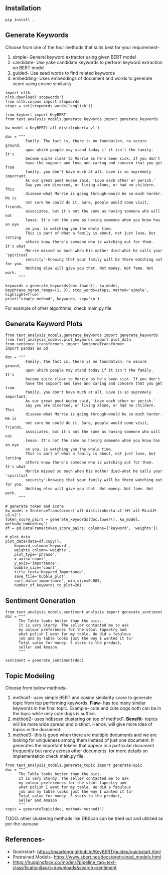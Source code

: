 ## Installation
```
pip install .
```

## Generate Keywords
Choose from one of the four methods that suits best for your requirement- 
1. simple- General keyword extractor using given BERT model
2. candidate- Use yake candidate keywords to perform keyword extraction on BERT model
3. guided- Use seed words to find related keywords
4. embedding- Uses embeddings of document and words to generate score using cosine similarity
```
import nltk
nltk.download('stopwords')
from nltk.corpus import stopwords
stops = set(stopwords.words('english'))

from keybert import KeyBERT
from text_analysis_models.generate_keywords import generate_keywords

kw_model = KeyBERT('all-distilroberta-v1')

doc = """
         Family. The fact is, there is no foundation, no secure ground, 
         upon which people may stand today if it isn't the family. It's 
         become quite clear to Morrie as he's been sick. If you don't 
         have the support and love and caring and concern that you get from
         family, you don't have much at all. Love is so supremely important. 
         As our great poet Auden said, 'Love each other or perish.'
         Say you are divorced, or living alone, or had no childern. This
         disease-what Morrie is going through-would be so much harder. He is
         not sure he could do it. Sure, people would come visit, friends, 
         associates, but it's not the same as having someone who will not 
         leave. It's not the same as having someone whom you know has an eye
         on you, is watching you the whole time.
         This is part of what a family is about, not just love, but letting 
         others know there's someone who is watching out for them. It's what 
         Morrie missed so much when his mother died-what he calls your 'spiritual
         security'-knowing that your family will be there watching out for you. 
         Nothing else will give you that. Not money. Not fame. Not work.
      """

keywords = generate_keywords(doc.lower(), kw_model, keyphrase_ngram_range=(1, 3), stop_words=stops, method='simple', highlight=True) 
print("simple method", keywords, sep='\n')

```
For example of other algorithms, check main.py file

## Generate Keyword Plots
```
from text_analysis_models.generate_keywords import generate_keywords
from text_analysis_models.plot_keywords import plot_data
from sentence_transformers import SentenceTransformer
import pandas as pd

doc = """
         Family. The fact is, there is no foundation, no secure ground, 
         upon which people may stand today if it isn't the family. It's 
         become quite clear to Morrie as he's been sick. If you don't 
         have the support and love and caring and concern that you get from
         family, you don't have much at all. Love is so supremely important. 
         As our great poet Auden said, 'Love each other or perish.'
         Say you are divorced, or living alone, or had no childern. This
         disease-what Morrie is going through-would be so much harder. He is
         not sure he could do it. Sure, people would come visit, friends, 
         associates, but it's not the same as having someone who will not 
         leave. It's not the same as having someone whom you know has an eye
         on you, is watching you the whole time.
         This is part of what a family is about, not just love, but letting 
         others know there's someone who is watching out for them. It's what 
         Morrie missed so much when his mother died-what he calls your 'spiritual
         security'-knowing that your family will be there watching out for you. 
         Nothing else will give you that. Not money. Not fame. Not work.
      """

# generate token and score
kw_model = SentenceTransformer('all-distilroberta-v1')#('all-MiniLM-L6-v2')
token_score_pairs = generate_keywords(doc.lower(), kw_model, method='embedding')
df = pd.DataFrame(token_score_pairs, columns=['keyword', 'weights'])

# plot data
plot_data(data=df.copy(), 
    keyword_column='keyword', 
    weights_column='weights',
    plot_type='phrase', 
    x_axis='count', 
    y_axis='importance', 
    bubble_size='count', 
    title_text='Keyword Importance', 
    save_file='bubble_plot', 
    sort_data='importance', min_size=0.005, 
    number_of_keywords_to_plot=20)

```

## Sentiment Generation
```
from text_analysis_models.sentiment_analysis import generate_sentiment
doc = """
      The Table looks better than the pics. 
      It is very Sturdy. The seller contacted me to ask 
      my colour preferences for the stool tapestry and
      what polish I want for my table. He did a fabulous 
      job and my table looks just the way I wanted it to! 
      Total value for money. 5 stars to the product, 
      seller and Amazon
      """

sentiment = generate_sentiment(doc)
```

## Topic Modeling
Choose from below methods-
1. method1- uses simple BERT and cosine similarity score to generate topic from top performing keywords. <b>Flaw</b>- has too many similar keywords in the final topic. Example- cute and cute dogs both can be in the topic while only cute dogs is suffice.
2. method2- uses hdbscan clustering on top of method1. <b>Benefit</b>- topics will be more wide spread and distinct. Hence, will give more idea of topics in the document.
3. method3- this is good when there are multiple documents and we are looking for uniqueness among them instead of just one document. It generates the important tokens that appear in a particular document frequently but rarely across other documents.
for more details on implementation check main.py file.
```
from text_analysis_models.generate_topic import generateTopic
doc = """
      The Table looks better than the pics. 
      It is very Sturdy. The seller contacted me to ask 
      my colour preferences for the stool tapestry and
      what polish I want for my table. He did a fabulous 
      job and my table looks just the way I wanted it to! 
      Total value for money. 5 stars to the product, 
      seller and Amazon
      """ 
topic = generateTopic(doc, method='method1')
```
TODO: other clustering methods like DBScan can be tried out and utilized as per the usecase

## References-
* Quickstart- https://maartengr.github.io/KeyBERT/guides/quickstart.html
* Pretrained Models- https://www.sbert.net/docs/pretrained_models.html
* https://huggingface.co/models?pipeline_tag=text-classification&sort=downloads&search=sentiment